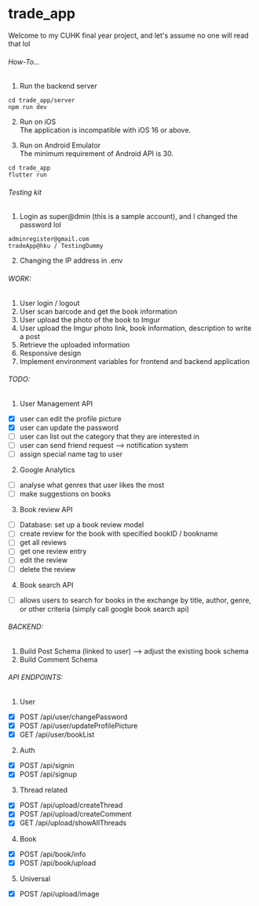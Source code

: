 # trade_app
Welcome to my CUHK final year project, and let's assume no one will read that lol

###### How-To...
1. Run the backend server
```
cd trade_app/server
npm run dev
```
2. Run on iOS\
The application is incompatible with iOS 16 or above.

3. Run on Android Emulator\
The minimum requirement of Android API is 30.
```
cd trade_app
flutter run
```

###### Testing kit
1. Login as super@dmin (this is a sample account), and I changed the password lol
```
adminregister@gmail.com
tradeApp@hku / TestingDummy
```
2. Changing the IP address in .env

###### WORK:
1. User login / logout
2. User scan barcode and get the book information
3. User upload the photo of the book to Imgur
4. User upload the Imgur photo link, book information, description to write a post
5. Retrieve the uploaded information
6. Responsive design
7. Implement environment variables for frontend and backend application

###### TODO: 
1. User Management API
- [x] user can edit the profile picture
- [x] user can update the password
- [ ] user can list out the category that they are interested in
- [ ] user can send friend request --> notification system
- [ ] assign special name tag to user
2. Google Analytics 
- [ ] analyse what genres that user likes the most
- [ ] make suggestions on books
3. Book review API
- [ ] Database: set up a book review model
- [ ] create review for the book with specified bookID / bookname
- [ ] get all reviews
- [ ] get one review entry
- [ ] edit the review
- [ ] delete the review
4. Book search API
- [ ] allows users to search for books in the exchange by title, author, genre, or other criteria (simply call google book search api)

###### BACKEND:
1. Build Post Schema (linked to user) --> adjust the existing book schema
2. Build Comment Schema

###### API ENDPOINTS:
1. User
- [x] POST /api/user/changePassword
- [x] POST /api/user/updateProfilePicture
- [x] GET /api/user/bookList

2. Auth
- [x] POST /api/signin
- [x] POST /api/signup

3. Thread related
- [x] POST /api/upload/createThread
- [x] POST /api/upload/createComment
- [x] GET /api/upload/showAllThreads

4. Book
- [x] POST /api/book/info
- [x] POST /api/book/upload

5. Universal
- [x] POST /api/upload/image